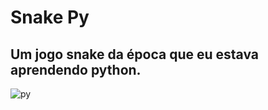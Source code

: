 # Snake Py
## Um jogo snake da época que eu estava aprendendo python.

![py](https://imgur.com/a/l4pcsXD)
